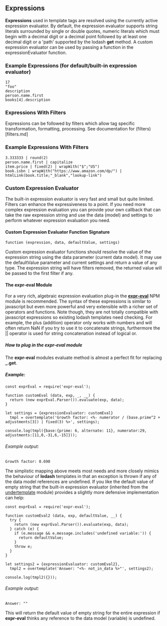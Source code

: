 ## Expressions

**Expressions** used in template tags are resolved using the currently active expression evaluator. By default, the expression evaluator supports string literals surrounded by single or double quotes, numeric literals which must begin with a decimal digit or a decimal point followed by at least one decimal digit or a 'path' supported by the lodash **get** method. A custom expression evaluator can be used by passing a function in the expressionEvaluator function.

### Example Expressions (for default/built-in expression evaluator)

    17
    "foo"
    description
    person.name.first
    books[4].description

### Expressions With Filters

Expressions can be followed by filters which allow tag specific transformation, formatting, processing. See documentation for (filters)[filters.md]

### Example Expressions With Filters

    3.333333 | round(2)
    person.name.first | capitalize
    item.price | fixed(2) | wrapWith("$";"US")
    book.isbn | wrapWith("https://www.amazon.com/dp/") | htmlLink(book.title;"_blank","lookup-link")

### Custom Expression Evaluator

The built-in expression evaluator is very fast and small but quite limited. Filters can enhance the expressiveness to a point. If you need more complex expression evaluation you can provide your own callback that can take the raw expression string and use the data (model) and settings to perform whatever expression evaluation you need.

#### Custom Expression Evaluator Function Signature

    function (expression, data, defaultValue, settings)

Custom expression evaluator functions should resolve the value of the expression string using the data parameter (current data model). It may use the defaultValue parameter and current settings and return a value of any type. The expression string will have filters removed, the returned value will be passed to the first filter if any.

#### The expr-eval Module

For a very rich, algebraic expression evaluation plug-in the [**expr-eval**](https://github.com/silentmatt/expr-eval) NPM module is recommended. The syntax of these expressions is similar to javascript but even more powerful and very extensible with a richer set of operators and functions. Note though, they are not totally compatible with javascript expressions so existing lodash templates need checking. For example, the plus (addition) operator only works with numbers and will often return NaN if you try to use it to concatenate strings, furthermore the || operator is used for string concatenation instead of logical or.

##### How to plug in the expr-eval module

The **expr-eval** modules evaluate method is almost a perfect fit for replacing **_.get**. 

##### Example:
<!-- <example> exprEval -->

    const exprEval = require('expr-eval');
    
    function customEval (data, exp, _, __) {
      return (new exprEval.Parser()).evaluate(exp, data);
    }
    
    let settings = {expressionEvaluator: customEval}
      tmpl = overtemplate('Growth factor: <%- numerator / (base.prime^2 + adjustments[3]) | fixed(3) %>', settings);
    
    console.log(tmpl({base:{prime: 6, alternate: 11}, numerator:29, adjustments:[11,0,-31,6,-15]}));

<!-- </example> -->
###### Example output:
<!-- <output> exprEval -->

    Growth factor: 0.690

<!-- </output> -->

The simplistic mapping above meets most needs and more closely mimics the behaviour of **lodash** templates in that an exception is thrown if any of the data model references are undefined. If you like the default value of empty string that the built-in expression evaluator (inherited from the [undertemplate](https://github.com/silvermine/undertemplate) module) provides a slightly more defensive implementation can help:

<!-- <example> customEval2 -->

    const exprEval = require('expr-eval');
    
    function customEval2 (data, exp, defaultValue, __) {
      try {
        return (new exprEval.Parser()).evaluate(exp, data);
      } catch (e) {
        if (e.message && e.message.includes('undefined variable:')) {
          return defaultValue;
        }
        throw e;
      }
    }
    
    let settings2 = {expressionEvaluator: customEval2},
      tmpl2 = overtemplate('Answer: "<%- not_in_data %>"', settings2);
    
    console.log(tmpl2({}));

<!-- </example> -->
###### Example output:
<!-- <output> customEval2 -->

    Answer: ""

<!-- </output> -->

This will return the default value of empty string for the entire expression if **expr-eval** thinks any reference to the data model (variable) is undefined.



